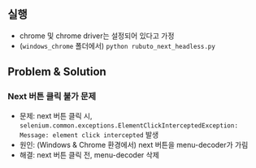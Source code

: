 ## 실행
- chrome 및 chrome driver는 설정되어 있다고 가정
- (`windows_chrome` 폴더에서) `python rubuto_next_headless.py`

## Problem & Solution
### Next 버튼 클릭 불가 문제

- 문제: next 버튼 클릭 시, `selenium.common.exceptions.ElementClickInterceptedException: Message: element click intercepted` 발생
- 원인: (Windows & Chrome 환경에서) next 버튼을 menu-decoder가 가림
- 해결: next 버튼 클릭 전, menu-decoder 삭제